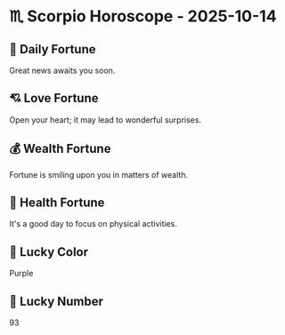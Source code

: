 # ♏ Scorpio Horoscope - 2025-10-14

## 🎯 Daily Fortune

Great news awaits you soon.

## 💘 Love Fortune

Open your heart; it may lead to wonderful surprises.

## 💰 Wealth Fortune

Fortune is smiling upon you in matters of wealth.

## 🌱 Health Fortune

It's a good day to focus on physical activities.

## 🎨 Lucky Color

Purple

## 🔢 Lucky Number

93
